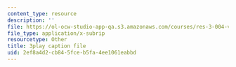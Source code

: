 ```yaml
---
content_type: resource
description: ''
file: https://ol-ocw-studio-app-qa.s3.amazonaws.com/courses/res-3-004-visualizing-materials-science-fall-2017/2ef8a4d2cb845fceb5fa4ee1061eabbd_-7_Q3G1za30.vtt
file_type: application/x-subrip
resourcetype: Other
title: 3play caption file
uid: 2ef8a4d2-cb84-5fce-b5fa-4ee1061eabbd
---
```

